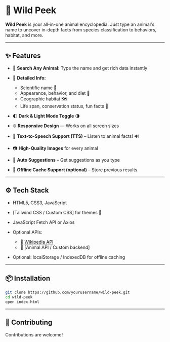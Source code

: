 # 🐾 Wild Peek

**Wild Peek** is your all-in-one animal encyclopedia. Just type an animal's name to uncover in-depth facts from species classification to behaviors, habitat, and more.

---

## ✨ Features

* 🔎 **Search Any Animal:** Type the name and get rich data instantly
* 📄 **Detailed Info:**

  * Scientific name 🧬
  * Appearance, behavior, and diet 🍃
  * Geographic habitat 🗺️
  * Life span, conservation status, fun facts 🦴
* 🌓 **Dark & Light Mode Toggle** 🌗
* 🌐 **Responsive Design** — Works on all screen sizes
* 🎤 **Text-to-Speech Support (TTS)** – Listen to animal facts! 🔊
* 📷 **High-Quality Images** for every animal
* 📜 **Auto Suggestions** – Get suggestions as you type
* 🧠 **Offline Cache Support (optional)** – Store previous results

---

## ⚙️ Tech Stack

* HTML5, CSS3, JavaScript
* \[Tailwind CSS / Custom CSS] for themes 🎨
* JavaScript Fetch API or Axios
* Optional APIs:

  * 🐾 [Wikipedia API](https://www.mediawiki.org/wiki/API:Main_page)
  * 🧠 \[Animal API / Custom backend]
* Optional: localStorage / IndexedDB for offline caching

---

## 📦 Installation

```bash
git clone https://github.com/yourusername/wild-peek.git
cd wild-peek
open index.html
```
---

## 🤝 Contributing

Contributions are welcome!
